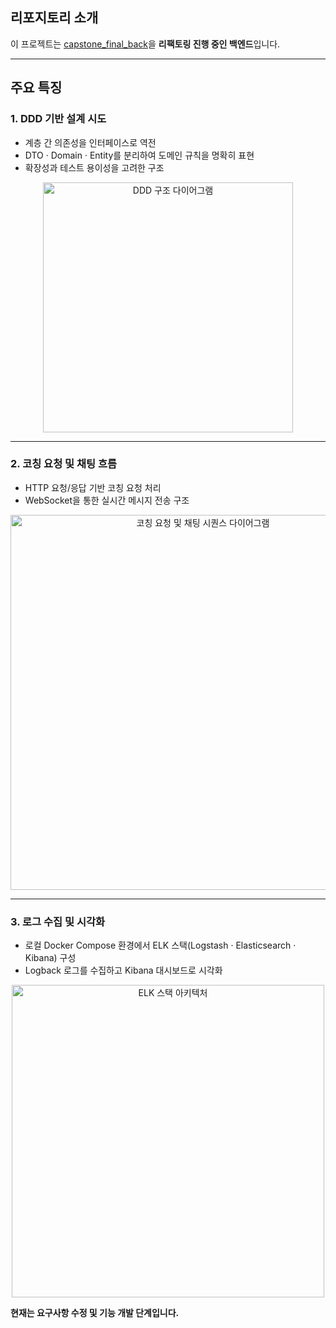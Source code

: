 ## 리포지토리 소개

이 프로젝트는 [capstone_final_back](https://github.com/yunsu1231231/capstone_final_back)을 **리팩토링 진행 중인 백엔드**입니다.

---

## 주요 특징

### 1. DDD 기반 설계 시도

* 계층 간 의존성을 인터페이스로 역전
* DTO · Domain · Entity를 분리하여 도메인 규칙을 명확히 표현
* 확장성과 테스트 용이성을 고려한 구조

<p align="center">  
  <img width="400" src="https://github.com/user-attachments/assets/bc0f7b09-ddcb-4a64-bb87-c6e4d25dd818" alt="DDD 구조 다이어그램" />  
</p>  

---

### 2. 코칭 요청 및 채팅 흐름

* HTTP 요청/응답 기반 코칭 요청 처리
* WebSocket을 통한 실시간 메시지 전송 구조

<p align="center">  
  <img width="600" src="https://github.com/user-attachments/assets/da88ad51-edd1-49e4-b8c8-aebbf08cb617" alt="코칭 요청 및 채팅 시퀀스 다이어그램" />  
</p>  

---

### 3. 로그 수집 및 시각화

* 로컬 Docker Compose 환경에서 ELK 스택(Logstash · Elasticsearch · Kibana) 구성
* Logback 로그를 수집하고 Kibana 대시보드로 시각화

<p align="center">  
  <img width="500" src="https://github.com/user-attachments/assets/bef21d17-1714-4572-ab21-18b3dc72f5e8" alt="ELK 스택 아키텍처" />  
</p>  

**현재는 요구사항 수정 및 기능 개발 단계입니다.**






